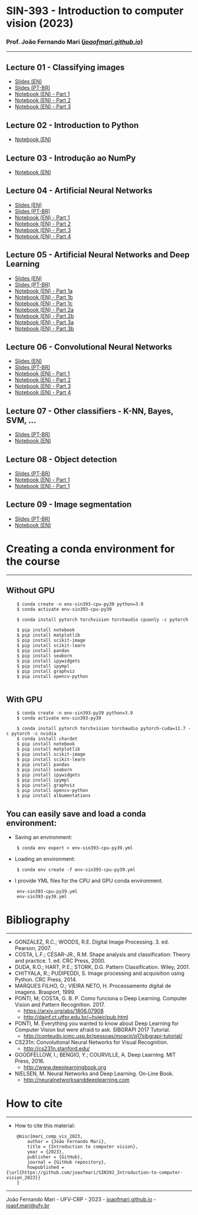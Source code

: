 # SIN-393 - Introduction to computer vision (2023)

### Prof. João Fernando Mari ([*joaofmari.github.io*](https://joaofmari.github.io/))
---

## Lecture 01 - Classifying images

* [Slides (EN)](/slides-en/Lecture01.ClassifyingImagens.(2023).pdf)
* [Slides (PT-BR)](/slides/Aula01.ClassificandoImagens.(2023).pdf)
* [Notebook (EN) - Part 1](/notebooks/Lecture%2001%20-%20Part%201%20-%20Digital%20imagens.ipynb)
* [Notebook (EN) - Part 2](/notebooks/Lecture%2001%20-%20Part%202%20-%20Image%20classification.ipynb)
* [Notebook (EN) - Part 3](/notebooks/Lecture%2001%20-%20Part%203%20-%20Image%20classification%20-%20Color%20features.ipynb)

## Lecture 02 - Introduction to Python

* [Notebook (EN)](/notebooks/Lecture%2002%20-%20Introduction%20to%20Python.ipynb)

## Lecture 03 - Introdução ao NumPy

* [Notebook (EN)](/notebooks/Lecture%2003%20-%20Introduction%20to%20NumPy.ipynb)

## Lecture 04 - Artificial Neural Networks 

* [Slides (EN)](/slides-en/Lecture04.ArtificialNeuralNetworks.(2023).pdf)
* [Slides (PT-BR)](/slides/Aula04.RedesNeuraisArtificiais.(2023).pdf)
* [Notebook (EN) - Part 1](/notebooks/Lecture%2004%20-%20Part%201%20-%20Artificial%20Neural%20Networks.ipynb)
* [Notebook (EN) - Part 2](/notebooks/Lecture%2004%20-%20Part%202%20-%20Artificial%20Neural%20Networks.ipynb)
* [Notebook (EN) - Part 3](/notebooks/Lecture%2004%20-%20Part%203%20-%20Artificial%20Neural%20Networks.ipynb)
* [Notebook (EN) - Part 4](/notebooks/Lecture%2004%20-%20Part%204%20-%20Artificial%20Neural%20Networks.ipynb)


## Lecture 05 - Artificial Neural Networks and Deep Learning

* [Slides (EN)](/slides-en/Lecture05.ArtificialNeuralNetworksAndDeepLearning.(2023).pdf)
* [Slides (PT-BR)](/slides/Aula05.RedesNeuraisArtificiaisDeepLearning.(2023).pdf)
* [Notebook (EN) - Part 1a](/notebooks/Lecture%2005%20-%20Part%201a%20-%20Deep%20Learning.ipynb)
* [Notebook (EN) - Part 1b](/notebooks/Lecture%2005%20-%20Part%201b%20-%20Deep%20Learning.ipynb)
* [Notebook (EN) - Part 1c](/notebooks/Lecture%2005%20-%20Part%201c%20-%20Deep%20Learning.ipynb)
* [Notebook (EN) - Part 2a](/notebooks/Lecture%2005%20-%20Part%202a%20-%20Deep%20Learning.ipynb)
* [Notebook (EN) - Part 2b](/notebooks/Lecture%2005%20-%20Part%202b%20-%20Deep%20Learning.ipynb)
* [Notebook (EN) - Part 3a](/notebooks/Lecture%2005%20-%20Part%203a%20-%20Deep%20Learning.ipynb)
* [Notebook (EN) - Part 3b](/notebooks/Lecture%2005%20-%20Part%203b%20-%20Deep%20Learning.ipynb)

## Lecture 06 - Convolutional Neural Networks

* [Slides (EN)](/slides-en/Lecture06.ConvolutionalNeuralNetworks.(2023).pdf)
* [Slides (PT-BR)](/slides/Aula06.RedesNeuraisConvolucionais.(2023).pdf)
* [Notebook (EN) - Part 1](/notebooks/Lecture%2006%20-%20Part%201%20-%20Convolutional%20Neural%20Networks.ipynb)
* [Notebook (EN) - Part 2](/notebooks/Lecture%2006%20-%20Part%202%20-%20Convolutional%20Neural%20Networks.ipynb)
* [Notebook (EN) - Part 3](/notebooks/Lecture%2006%20-%20Part%203%20-%20Convolutional%20Neural%20Networks.ipynb)
* [Notebook (EN) - Part 4](/notebooks/Lecture%2006%20-%20Part%204%20-%20Convolutional%20Neural%20Networks.ipynb)

## Lecture 07 - Other classifiers - K-NN, Bayes, SVM, ...

* [Slides (PT-BR)](/slides/Aula06.RedesNeuraisConvolucionais.(2023).pdf)
* [Notebook (EN)](/notebooks/Lecture%2006%20-%20Part%201%20-%20Convolutional%20Neural%20Networks.ipynb)

## Lecture 08 - Object detection
* [Slides (PT-BR)](/slides/Aula08.DeteccaoDeObjetos.(2023).pdf)
* [Notebook (EN) - Part 1](/notebooks/Lecture%2006%20-%20Part%201%20-%20Convolutional%20Neural%20Networks.ipynb)
* [Notebook (EN) - Part 1](/notebooks/Lecture%2006%20-%20Part%201%20-%20Convolutional%20Neural%20Networks.ipynb)

## Lecture 09 - Image segmentation
* [Slides (PT-BR)](/slides/Aula09.SegmentacaoSemantica.(2023).pdf)
* [Notebook (EN)](/notebooks/Lecture%2006%20-%20Part%201%20-%20Convolutional%20Neural%20Networks.ipynb)


# Creating a conda environment for the course
---

## Without GPU
```
    $ conda create -n env-sin393-cpu-py39 python=3.9
    $ conda activate env-sin393-cpu-py39

    $ conda install pytorch torchvision torchaudio cpuonly -c pytorch
    
    $ pip install notebook
    $ pip install matplotlib
    $ pip install scikit-image
    $ pip install scikit-learn
    $ pip install pandas
    $ pip install seaborn
    $ pip install ipywidgets
    $ pip install ipympl
    $ pip install graphviz
    $ pip install opencv-python
    
```

## With GPU
```
    $ conda create -n env-sin393-py39 python=3.9
    $ conda activate env-sin393-py39

    $ conda install pytorch torchvision torchaudio pytorch-cuda=11.7 -c pytorch -c nvidia
    $ conda install chardet
    $ pip install notebook
    $ pip install matplotlib
    $ pip install scikit-image
    $ pip install scikit-learn
    $ pip install pandas
    $ pip install seaborn
    $ pip install ipywidgets
    $ pip install ipympl
    $ pip install graphviz
    $ pip install opencv-python
    $ pip install albumentations
```

## You can easily save and load a conda environment:

* Saving an environment:
```
    $ conda env export > env-sin393-cpu-py39.yml
```

* Loading an environment:
```
    $ conda env create -f env-sin393-cpu-py39.yml 
```

* I provide YML files for the CPU and GPU conda environment.
```
    env-sin393-cpu-py39.yml
    env-sin393-py39.yml
```

# Bibliography
---

* GONZALEZ, R.C.; WOODS, R.E. Digital Image Processing. 3. ed. Pearson, 2007.
* COSTA, L.F.; CÉSAR-JR., R.M. Shape analysis and classification: Theory and practice. 1. ed. CRC Press, 2000.
* DUDA, R.O.; HART, P.E.; STORK, D.G. Pattern Classification. Wiley, 2001. 
* CHITYALA, R.; PUDIPEDDI, S. Image processing and acquisition using Python. CRC Press, 2014.
* MARQUES FILHO, O.; VIEIRA NETO, H. Processamento digital de imagens. Brasport, 1999.
* PONTI, M; COSTA, G. B. P. Como funciona o Deep Learning. Computer Vision and Pattern Recognition. 2017.
    * https://arxiv.org/abs/1806.07908  
    * http://dainf.ct.utfpr.edu.br/~hvieir/pub.html   
* PONTI, M. Everything you wanted to know about Deep Learning for Computer Vision but were afraid to ask. SIBGRAPI 2017 Tutorial.
    * http://conteudo.icmc.usp.br/pessoas/moacir/p17sibgrapi-tutorial/  
* CS231n: Convolutional Neural Networks for Visual Recognition.
    * http://cs231n.stanford.edu/ 
* GOODFELLOW, I.; BENGIO, Y.; COURVILLE, A. Deep Learning. MIT Press, 2016. 
    * http://www.deeplearningbook.org 
* NIELSEN, M. Neural Networks and Deep Learning. On-Line Book. 
    * http://neuralnetworksanddeeplearning.com  



# How to cite
---

* How to cite this material:

```
    @misc{mari_comp_vis_2023,
        author = {João Fernando Mari},
        title = {Introduction to computer vision},
        year = {2023},
        publisher = {GitHub},
        journal = {GitHub repository},
        howpublished = {\url{https://github.com/joaofmari/SIN393_Introduction-to-computer-vision_2023}}
    }
```

---
João Fernando Mari - UFV-CRP - 2023 - [joaofmari.github.io](joaofmari.github.io) - joaof.mari@ufv.br
